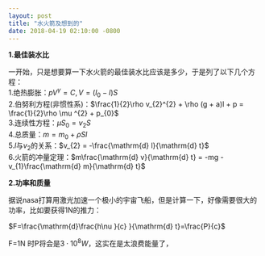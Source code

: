 ```yaml
---
layout: post
title: "水火箭及想到的"
date: 2018-04-19 02:10:00 -0800
---
```

**1.最佳装水比**

  一开始，只是想要算一下水火箭的最佳装水比应该是多少，于是列了以下几个方程：  
1.绝热膨胀：$p V^{\gamma}=C , V = (l_{0} - l)S$  
2.伯努利方程(非惯性系)：$\frac{1}{2}\rho v_{2}^{2} + \rho (g + a)l + p = \frac{1}{2}\rho \mu ^{2} + p_{0}$  
3.连续性方程：$\mu S_{0} = v_{2}S$  
4.总质量：$m = m_{0} + \rho S l$  
5.$l$与$v_{2}$的关系：$v_{2} = -\frac{\mathrm{d} l}{\mathrm{d} t}$  
6.火箭的冲量定理：$m\frac{\mathrm{d} v}{\mathrm{d} t} = -mg -v_{1}\frac{\mathrm{d} m}{\mathrm{d} t}$  

**2.功率和质量**

据说nasa打算用激光加速一个极小的宇宙飞船，但是计算一下，好像需要很大的功率，比如要获得1N的推力：  

$F=\frac{\mathrm{d}\frac{h\nu }{c} }{\mathrm{d} t}=\frac{P}{c}$

F=1N 时P将会是$3 \cdot 10^{8} W$，这实在是太浪费能量了，






